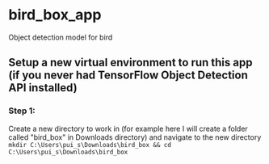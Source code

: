 # bird_box_app
Object detection model for bird

## Setup a new virtual environment to run this app (if you never had TensorFlow Object Detection API installed)
### Step 1: 
Create a new directory to work in (for example here I will create a folder called "bird_box" in Downloads directory) and navigate to the new directory
```mkdir C:\Users\pui_s\Downloads\bird_box && cd C:\Users\pui_s\Downloads\bird_box```
